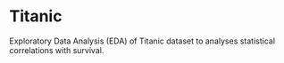 # Titanic
Exploratory Data Analysis (EDA) of Titanic dataset to analyses statistical correlations with survival.
